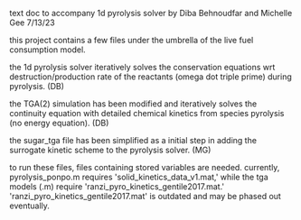 text doc to accompany 1d pyrolysis solver by Diba Behnoudfar and 
Michelle Gee 7/13/23

this project contains a few files under the umbrella of the live fuel consumption model. 

the 1d pyrolysis solver iteratively solves the conservation equations wrt destruction/production rate of the reactants (omega dot triple prime) during pyrolysis. (DB)

the TGA(2) simulation has been modified and iteratively solves the continuity equation with detailed chemical kinetics from species pyrolysis (no energy equation). (DB)

the sugar_tga file has been simplified as a initial step in adding the surrogate kinetic scheme to the pyrolysis solver. (MG)

to run these files, files containing stored variables are needed. currently, pyrolysis_ponpo.m requires 'solid_kinetics_data_v1.mat,' while the tga models (.m) require 'ranzi_pyro_kinetics_gentile2017.mat.' 'ranzi_pyro_kinetics_gentile2017.mat' is outdated and may be phased out eventually.
